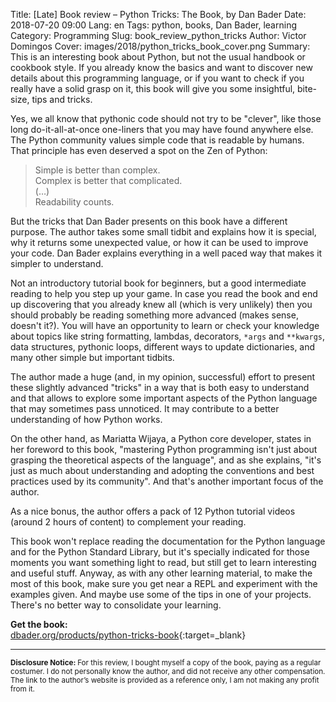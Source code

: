 Title: [Late] Book review – Python Tricks: The Book, by Dan Bader
Date: 2018-07-20 09:00
Lang: en
Tags: python, books, Dan Bader, learning
Category: Programming
Slug: book_review_python_tricks
Author: Victor Domingos
Cover: images/2018/python_tricks_book_cover.png
Summary: This is an interesting book about Python, but not the usual handbook or cookbook style. If you already know the basics and want to discover new details about this programming language, or if you want to check if you really have a solid grasp on it, this book will give you some insightful, bite-size, tips and tricks.

Yes, we all know that pythonic code should not try to be "clever", like those long do-it-all-at-once one-liners that you may have found anywhere else. The Python community values simple code that is readable by humans. That principle has even deserved a spot on the Zen of Python:

>Simple is better than complex.  
>Complex is better that complicated.  
> (…)  
>Readability counts.

But the tricks that Dan Bader presents on this book have a different purpose. The author takes some small tidbit and explains how it is special, why it returns some unexpected value, or how it can be used to improve your code. Dan Bader explains everything in a well paced way that makes it simpler to understand.

Not an introductory tutorial book for beginners, but a good intermediate reading to help you step up your game. In case you read the book and  end up discovering that you already knew all (which is very unlikely) then you should probably be reading something more advanced (makes sense, doesn't it?). You will have an opportunity to learn or check your knowledge about topics like string formatting, lambdas, decorators, `*args` and `**kwargs`, data structures, pythonic loops, different ways to update dictionaries, and many other simple but important tidbits.

The author made a huge (and, in my opinion, successful) effort to present these slightly advanced "tricks" in a way that is both easy to understand and that allows to explore some important aspects of the Python language that may sometimes pass unnoticed. It may contribute to a better understanding of how Python works.

On the other hand, as Mariatta Wijaya, a Python core developer, states in her foreword to this book, "mastering Python programming isn't just about grasping the theoretical aspects of the language", and as she explains, "it's just as much about understanding and adopting the conventions and best practices used by its community". And that's another important focus of the author.

As a nice bonus, the author offers a pack of 12 Python tutorial videos (around 2 hours of content) to complement your reading.

This book won't replace reading the documentation for the Python language and for the Python Standard Library, but it's specially indicated for those moments you want something light to read, but still get to learn interesting and useful stuff. Anyway, as with any other learning material, to make the most of this book, make sure you get near a REPL and experiment with the examples given. And maybe use some of the tips in one of your projects. There's no better way to consolidate your learning.

**Get the book:**  
[dbader.org/products/python-tricks-book](https://dbader.org/products/python-tricks-book/){:target=_blank}


<hr ><small>
<strong>Disclosure Notice:  </strong>
For this review, I bought myself a copy of the book, paying as a regular costumer. I do not personally know the author, and did not receive any other compensation. The link to the author’s website is provided as a reference only, I am not making any profit from it. 
</small>